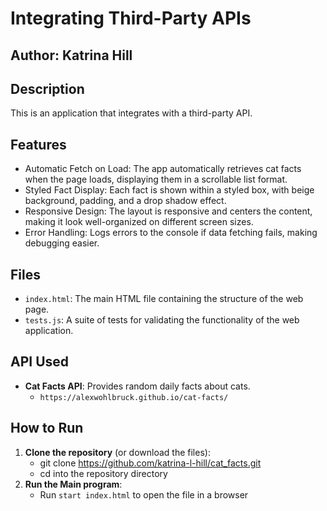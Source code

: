 # Integrating Third-Party APIs

## Author: Katrina Hill

## Description
This is an application that integrates with a third-party API.

## Features
- Automatic Fetch on Load: The app automatically retrieves cat facts when the page loads, displaying them in a scrollable list format.
- Styled Fact Display: Each fact is shown within a styled box, with beige background, padding, and a drop shadow effect.
- Responsive Design: The layout is responsive and centers the content, making it look well-organized on different screen sizes.
- Error Handling: Logs errors to the console if data fetching fails, making debugging easier.

## Files
- `index.html`: The main HTML file containing the structure of the web page.
- `tests.js`: A suite of tests for validating the functionality of the web application.

## API Used
- **Cat Facts API**: Provides random daily facts about cats.
    - `https://alexwohlbruck.github.io/cat-facts/`

## How to Run
1. **Clone the repository** (or download the files):
   - git clone https://github.com/katrina-l-hill/cat_facts.git
   - cd into the repository directory
2. **Run the Main program**:
   - Run `start index.html` to open the file in a browser
